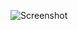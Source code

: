 ![Screenshot](https://raw.githubusercontent.com/Cryakl/Ultimate-RAT-Collection/refs/heads/main/SpyNet/Spy-Net%20v2.6/Screenshot.png)
